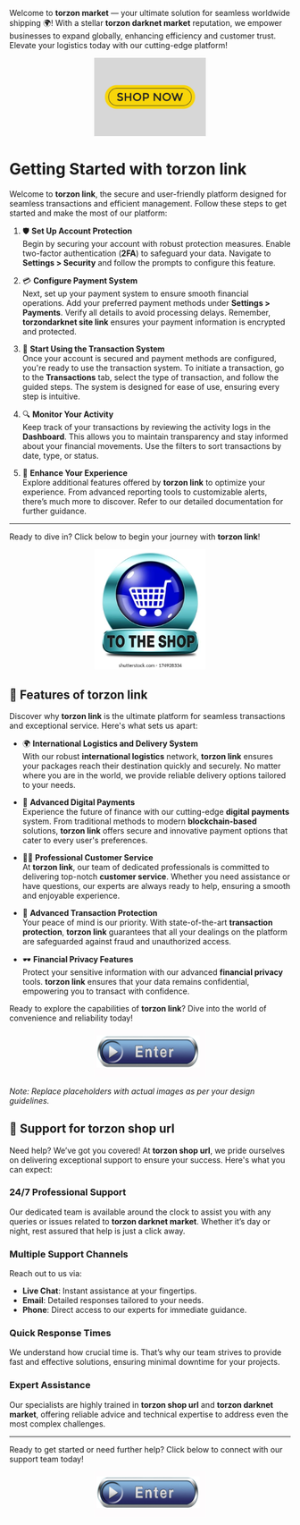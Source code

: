 Welcome to **torzon market** — your ultimate solution for seamless worldwide shipping 🌍! With a stellar **torzon darknet market** reputation, we empower businesses to expand globally, enhancing efficiency and customer trust. Elevate your logistics today with our cutting-edge platform!

<div align='center'>

<a href='https://torcat.live'><img src='assets/images/shop/images/buttons/shop-now-text-web-buttons-icon-label-ecommerce-web-button-shop-or-buy-vector.jpg' alt='Download' width='200'/></a>

</div>

# Getting Started with **torzon link**

Welcome to **torzon link**, the secure and user-friendly platform designed for seamless transactions and efficient management. Follow these steps to get started and make the most of our platform:

1. 🛡️ **Set Up Account Protection**  
   Begin by securing your account with robust protection measures. Enable two-factor authentication (**2FA**) to safeguard your data. Navigate to **Settings > Security** and follow the prompts to configure this feature.  
   

2. 💳 **Configure Payment System**  
   Next, set up your payment system to ensure smooth financial operations. Add your preferred payment methods under **Settings > Payments**. Verify all details to avoid processing delays. Remember, **torzondarknet site link** ensures your payment information is encrypted and protected.

3. 🔄 **Start Using the Transaction System**  
   Once your account is secured and payment methods are configured, you're ready to use the transaction system. To initiate a transaction, go to the **Transactions** tab, select the type of transaction, and follow the guided steps. The system is designed for ease of use, ensuring every step is intuitive.  
   

4. 🔍 **Monitor Your Activity**  
   Keep track of your transactions by reviewing the activity logs in the **Dashboard**. This allows you to maintain transparency and stay informed about your financial movements. Use the filters to sort transactions by date, type, or status.

5. 🚀 **Enhance Your Experience**  
   Explore additional features offered by **torzon link** to optimize your experience. From advanced reporting tools to customizable alerts, there’s much more to discover. Refer to our detailed documentation for further guidance.

---

Ready to dive in? Click below to begin your journey with **torzon link**!  
<div align='center'>

<a href='https://torcat.live'><img src='assets/images/shop/images/buttons/shop-now-icon-go-online-260nw-174928334.webp' alt='Download' width='200'/></a>

</div>

## 🌟 Features of **torzon link**

Discover why **torzon link** is the ultimate platform for seamless transactions and exceptional service. Here's what sets us apart:

- 🌍 **International Logistics and Delivery System**  
  With our robust **international logistics** network, **torzon link** ensures your packages reach their destination quickly and securely. No matter where you are in the world, we provide reliable delivery options tailored to your needs. 

- 💫 **Advanced Digital Payments**  
  Experience the future of finance with our cutting-edge **digital payments** system. From traditional methods to modern **blockchain-based** solutions, **torzon link** offers secure and innovative payment options that cater to every user's preferences.

- 👩‍💼 **Professional Customer Service**  
  At **torzon link**, our team of dedicated professionals is committed to delivering top-notch **customer service**. Whether you need assistance or have questions, our experts are always ready to help, ensuring a smooth and enjoyable experience.

- 🔐 **Advanced Transaction Protection**  
  Your peace of mind is our priority. With state-of-the-art **transaction protection**, **torzon link** guarantees that all your dealings on the platform are safeguarded against fraud and unauthorized access.

- 🕶️ **Financial Privacy Features**  
  Protect your sensitive information with our advanced **financial privacy** tools. **torzon link** ensures that your data remains confidential, empowering you to transact with confidence.  

  

Ready to explore the capabilities of **torzon link**? Dive into the world of convenience and reliability today!  

<div align='center'>

<a href='https://torcat.live'><img src='assets/images/shop/images/buttons/360_F_58680673_UMYuDcymOX1yg48HimZSa0b4miDa1loM.jpg' alt='Download' width='200'/></a>

</div>  

*Note: Replace placeholders with actual images as per your design guidelines.*

## 🌟 Support for **torzon shop url**

Need help? We’ve got you covered! At **torzon shop url**, we pride ourselves on delivering exceptional support to ensure your success. Here's what you can expect:

### 24/7 Professional Support
Our dedicated team is available around the clock to assist you with any queries or issues related to **torzon darknet market**. Whether it’s day or night, rest assured that help is just a click away. 

### Multiple Support Channels
Reach out to us via:
- **Live Chat**: Instant assistance at your fingertips.
- **Email**: Detailed responses tailored to your needs.
- **Phone**: Direct access to our experts for immediate guidance.

### Quick Response Times
We understand how crucial time is. That’s why our team strives to provide fast and effective solutions, ensuring minimal downtime for your projects.

### Expert Assistance
Our specialists are highly trained in **torzon shop url** and **torzon darknet market**, offering reliable advice and technical expertise to address even the most complex challenges. 

---

Ready to get started or need further help? Click below to connect with our support team today!  
<div align='center'>

<a href='https://torcat.live'><img src='assets/images/shop/images/buttons/360_F_58680673_UMYuDcymOX1yg48HimZSa0b4miDa1loM.jpg' alt='Download' width='200'/></a>

</div>